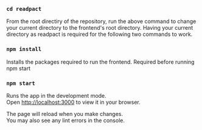 ### `cd readpact`

From the root directiry of the repository, run the above command to change your current directory to the frontend's root directory. Having your current directory as readpact is required for the following two commands to work.

### `npm install`

Installs the packages required to run the frontend. Required before running npm start


### `npm start`

Runs the app in the development mode.\
Open [http://localhost:3000](http://localhost:3000) to view it in your browser.

The page will reload when you make changes.\
You may also see any lint errors in the console.


